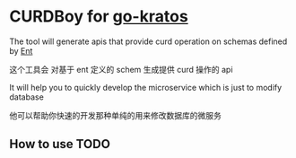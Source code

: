 # CURDBoy for [go-kratos](https://github.com/go-kratos/kratos)

The tool will generate apis that provide curd operation on schemas defined by [Ent](https://entgo.io/)

这个工具会 对基于 ent 定义的 schem 生成提供 curd 操作的 api

It will help you to quickly develop the  microservice which is just to modify database

他可以帮助你快速的开发那种单纯的用来修改数据库的微服务

## How to use TODO
